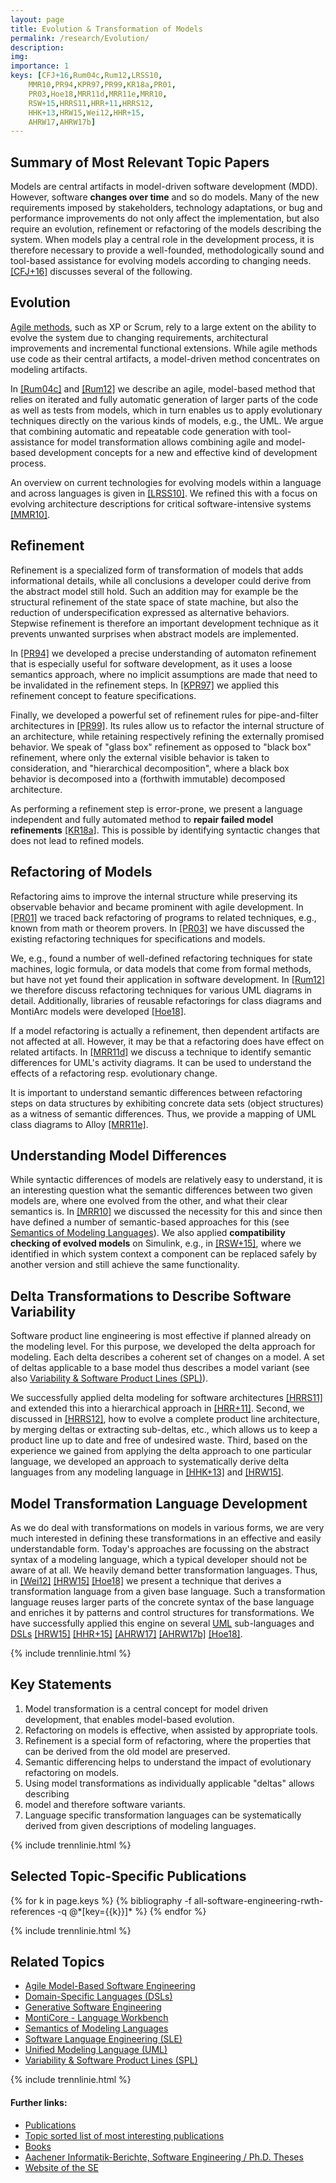 ```yaml
---
layout: page
title: Evolution & Transformation of Models
permalink: /research/Evolution/
description: 
img: 
importance: 1
keys: [CFJ+16,Rum04c,Rum12,LRSS10,
    MMR10,PR94,KPR97,PR99,KR18a,PR01,
    PR03,Hoe18,MRR11d,MRR11e,MRR10,
    RSW+15,HRRS11,HRR+11,HRRS12,
    HHK+13,HRW15,Wei12,HHR+15,
    AHRW17,AHRW17b]
---
```


## Summary of Most Relevant Topic Papers

Models are central artifacts in model-driven software development (MDD).
However, software **changes over time** and so do models. Many of the new
requirements imposed by stakeholders, technology adaptations, or bug and
performance improvements do not only affect the implementation, but also
require an evolution, refinement or refactoring of the models describing the
system. When models play a central role in the development process, it is
therefore necessary to provide a well-founded, methodologically sound and
tool-based assistance for evolving models according to changing needs.
[[CFJ+16]](#CFJ+16) discusses several of the following.


## Evolution

[Agile methods](/research/Agile-MBSE), 
such as XP or Scrum, rely to a large extent on the ability to
evolve the system due to changing requirements, architectural improvements and
incremental functional extensions. While agile methods use code as their
central artifacts, a model-driven method concentrates on modeling artifacts. 

In
[[Rum04c]](#Rum04c) and [[Rum12]](#Rum12) we describe an agile, model-based method that
relies on iterated and fully automatic generation of larger parts of the code
as well as tests from models, which in turn enables us to apply evolutionary
techniques directly on the various kinds of models, e.g., the UML. We argue that
combining automatic and repeatable code generation with tool-assistance for
model transformation allows combining agile and model-based development
concepts for a new and effective kind of development process.

An overview on current technologies for evolving models within a language and
across languages is given in [[LRSS10]](#LRSS10). We refined this with a focus on
evolving architecture descriptions for critical software-intensive systems
[[MMR10]](#MMR10).


## Refinement

Refinement is a specialized form of transformation of models that adds
informational details, while all conclusions a developer could derive
from the abstract model still hold. Such an addition may for example be
the structural refinement of the state space of state machine, but also
the reduction of underspecification expressed as alternative behaviors.
Stepwise refinement is therefore an important development technique as
it prevents unwanted surprises when abstract models are implemented.

In [[PR94]](#PR94) we developed a precise understanding of automaton refinement
that is especially useful for software development, as it uses a loose
semantics approach, where no implicit assumptions are made that need to be
invalidated in the refinement steps. In [[KPR97]](#KPR97) we applied this refinement
concept to feature specifications.

Finally, we developed a powerful set of refinement rules for pipe-and-filter
architectures in [[PR99]](#PR99). Its rules allow us to refactor the internal
structure of an architecture, while retaining respectively refining the
externally promised behavior. We speak of "glass box" refinement as opposed
to
"black box" refinement, where only the external visible behavior is taken to
consideration, and "hierarchical decomposition", where a black box behavior
is
decomposed into a (forthwith immutable) decomposed architecture.

As performing a refinement step is error-prone, we present a language
independent and fully automated
method to **repair failed model refinements** [[KR18a]](#KR18a). This is possible by identifying
syntactic changes that does not lead to refined
models.


## Refactoring of Models

Refactoring aims to improve the internal structure while preserving its
observable behavior and became prominent with agile development. In [[PR01]](#PR01) 
we traced back refactoring of programs to related techniques,
e.g., known from math or theorem provers. In [[PR03]](#PR03) we have discussed the
existing refactoring techniques for specifications and models. 

We, e.g., found
a number of well-defined refactoring techniques for state machines, logic
formula, or data models that come from formal methods, but have not yet found
their application in software development. In [[Rum12]](#Rum12) we therefore discuss
refactoring techniques for various UML diagrams in detail. Additionally,
libraries of reusable refactorings for class diagrams and MontiArc models were
developed [[Hoe18]](#Hoe18).

If a model refactoring is actually a refinement, then dependent artifacts are
not affected at all. However, it may be that a refactoring does have effect on
related artifacts. In [[MRR11d]](#MRR11d) we discuss a technique to identify semantic
differences for UML's activity diagrams. It can be used to understand the
effects of a refactoring resp. evolutionary change.

It is important to understand semantic differences between refactoring steps on data
structures by exhibiting concrete data sets (object structures) as a witness of
semantic differences.
Thus, we provide a mapping of UML class diagrams to Alloy [[MRR11e]](#MRR11e).


## Understanding Model Differences

While syntactic differences of models are relatively easy to understand, it is
an interesting question
what the semantic differences between two given models are, where one
evolved from the
other, and what their clear semantics is. In [[MRR10]](#MRR10) we discussed the
necessity for this and since then have defined a number of semantic-based
approaches for this (see
[Semantics of Modeling Languages](/research/Semantics)).
We also applied **compatibility checking of evolved models** on Simulink, e.g., in
[[RSW+15]](#RSW+15), where we identified in which system context a component can be
replaced safely by another version and still achieve the same functionality.



## Delta Transformations to Describe Software Variability

Software product line engineering is most effective if planned already on the
modeling level. For this purpose, we developed the delta approach for modeling.
Each delta describes a coherent set of changes on a model. A set of deltas
applicable to a base model thus describes a model variant (see also
[Variability & Software Product Lines (SPL)](/research/Variability)).

We successfully applied delta modeling for software architectures [[HRRS11]](#HRRS11)
and extended this into a hierarchical approach in [[HRR+11]](#HRR+11). Second, we
discussed in [[HRRS12]](#HRRS12), how to evolve a complete product line architecture,
by merging deltas or extracting sub-deltas, etc., which allows us to keep a
product line up to date and free of undesired waste. Third, based on the
experience we gained from applying the delta approach to one particular
language, we developed an approach to systematically derive delta languages
from any modeling language in [[HHK+13]](#HHK+13) and [[HRW15]](#HRW15).


## Model Transformation Language Development

As we do deal with transformations on models in various forms, we are very much
interested in defining these transformations in an effective and easily
understandable form. Today's approaches are focussing on the abstract syntax
of a modeling language, which a typical developer should not be aware of at
all. We heavily demand better transformation languages. Thus, in 
[[Wei12]](#Wei12) [[HRW15]](#HRW15) [[Hoe18]](#Hoe18) we present a technique that derives a
transformation language
from a given base language. Such a transformation language reuses larger parts
of the concrete syntax of the base language and enriches it by patterns and
control structures for transformations. We have successfully applied this
engine on several [UML](/research/Unified-Modeling-Language) sub-languages and 
[DSLs](/research/Domain-Specific-Languages)
[[HRW15]](#HRW15) [[HHR+15]](#HHR+15) [[AHRW17]](#AHRW17) 
[[AHRW17b]](#AHRW17b) [[Hoe18]](#Hoe18).


{% include trennlinie.html %}


## Key Statements
1. Model transformation is a central concept for model driven development, that 
enables model-based evolution.
2. Refactoring on models is effective, when assisted by appropriate tools.
3. Refinement is a special form of refactoring, where the properties that can be 
derived from the old model are preserved.
4. Semantic differencing helps to understand the impact of evolutionary 
refactoring on models.
5. Using model transformations as individually applicable "deltas" allows describing
6. model and therefore software variants.
7. Language specific transformation languages can be systematically derived from 
given descriptions of modeling languages.

{% include trennlinie.html %}

## Selected Topic-Specific Publications

<div class="publications">
  {% for k in page.keys %}
    {% bibliography -f all-software-engineering-rwth-references -q @*[key={{k}}]* %}
  {% endfor %}
</div>

{% include trennlinie.html %}

## Related Topics
- [Agile Model-Based Software Engineering](/research/Agile-MBSE)
- [Domain-Specific Languages (DSLs)](/research/Domain-Specific-Languages)
- [Generative Software Engineering](/research/Generative-SE)
- [MontiCore - Language Workbench](/research/MontiCore)
- [Semantics of Modeling Languages](/research/Semantics)
- [Software Language Engineering (SLE)](/research/Language-Engineering)
- [Unified Modeling Language (UML)](/research/Unified-Modeling-Language)
- [Variability & Software Product Lines (SPL)](/research/Variability)

{% include trennlinie.html %}

#### Further links:

- [Publications](/publications)
- [Topic sorted list of most interesting publications](/research)
- [Books](/books)
- [Aachener Informatik-Berichte, Software Engineering / Ph.D. Theses](/phdtheses)
- [Website of the SE](https://www.se-rwth.de)

